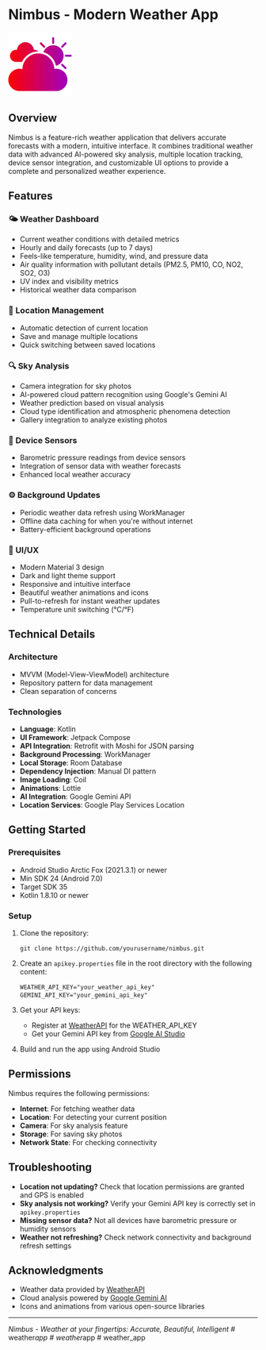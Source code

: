 # Nimbus - Modern Weather App

![Nimbus Logo](assets/cloud_15593838.webp)

## Overview

Nimbus is a feature-rich weather application that delivers accurate forecasts with a modern, intuitive interface. It combines traditional weather data with advanced AI-powered sky analysis, multiple location tracking, device sensor integration, and customizable UI options to provide a complete and personalized weather experience.

## Features

### 🌤️ Weather Dashboard
- Current weather conditions with detailed metrics
- Hourly and daily forecasts (up to 7 days)
- Feels-like temperature, humidity, wind, and pressure data
- Air quality information with pollutant details (PM2.5, PM10, CO, NO2, SO2, O3)
- UV index and visibility metrics
- Historical weather data comparison

### 📍 Location Management
- Automatic detection of current location
- Save and manage multiple locations
- Quick switching between saved locations

### 🔍 Sky Analysis
- Camera integration for sky photos
- AI-powered cloud pattern recognition using Google's Gemini AI
- Weather prediction based on visual analysis
- Cloud type identification and atmospheric phenomena detection
- Gallery integration to analyze existing photos

### 📱 Device Sensors
- Barometric pressure readings from device sensors
- Integration of sensor data with weather forecasts
- Enhanced local weather accuracy

### ⚙️ Background Updates
- Periodic weather data refresh using WorkManager
- Offline data caching for when you're without internet
- Battery-efficient background operations

### 🎨 UI/UX
- Modern Material 3 design
- Dark and light theme support
- Responsive and intuitive interface
- Beautiful weather animations and icons
- Pull-to-refresh for instant weather updates
- Temperature unit switching (°C/°F)

## Technical Details

### Architecture
- MVVM (Model-View-ViewModel) architecture
- Repository pattern for data management
- Clean separation of concerns

### Technologies
- **Language**: Kotlin
- **UI Framework**: Jetpack Compose
- **API Integration**: Retrofit with Moshi for JSON parsing
- **Background Processing**: WorkManager
- **Local Storage**: Room Database
- **Dependency Injection**: Manual DI pattern
- **Image Loading**: Coil
- **Animations**: Lottie
- **AI Integration**: Google Gemini API
- **Location Services**: Google Play Services Location

## Getting Started

### Prerequisites
- Android Studio Arctic Fox (2021.3.1) or newer
- Min SDK 24 (Android 7.0)
- Target SDK 35
- Kotlin 1.8.10 or newer

### Setup
1. Clone the repository:
   ```
   git clone https://github.com/yourusername/nimbus.git
   ```

2. Create an `apikey.properties` file in the root directory with the following content:
   ```
   WEATHER_API_KEY="your_weather_api_key"
   GEMINI_API_KEY="your_gemini_api_key"
   ```

3. Get your API keys:
   - Register at [WeatherAPI](https://www.weatherapi.com/) for the WEATHER_API_KEY
   - Get your Gemini API key from [Google AI Studio](https://ai.google.dev/)

4. Build and run the app using Android Studio

## Permissions

Nimbus requires the following permissions:
- **Internet**: For fetching weather data
- **Location**: For detecting your current position
- **Camera**: For sky analysis feature
- **Storage**: For saving sky photos
- **Network State**: For checking connectivity

## Troubleshooting

- **Location not updating?** Check that location permissions are granted and GPS is enabled
- **Sky analysis not working?** Verify your Gemini API key is correctly set in `apikey.properties`
- **Missing sensor data?** Not all devices have barometric pressure or humidity sensors
- **Weather not refreshing?** Check network connectivity and background refresh settings

## Acknowledgments

- Weather data provided by [WeatherAPI](https://www.weatherapi.com/)
- Cloud analysis powered by [Google Gemini AI](https://ai.google.dev/)
- Icons and animations from various open-source libraries

---

*Nimbus - Weather at your fingertips: Accurate, Beautiful, Intelligent*
#   w e a t h e r _ a p p 
 
 #   w e a t h e r _ a p p 
 
 #   w e a t h e r _ a p p 
 
 